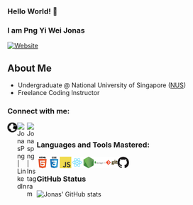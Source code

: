 ### Hello World! 👋
### I am Png Yi Wei Jonas

<a href = "https://jonaspng.github.io/cv2/">
    <img alt="Website" src="https://img.shields.io/website?style=flat-square&url=https%3A%2F%2Fjonaspng.github.io%2Fcv2%2F">
</a>

## About Me

- Undergraduate @ National University of Singapore ([NUS](https://www.nus.edu.sg/)) 
- Freelance Coding Instructor

### Connect with me:

<a href="https://jonaspng.github.io/cv2/">
    <img align="left" alt="jonaspng.github.io/cv2/" width="22px" src="https://raw.githubusercontent.com/iconic/open-iconic/master/svg/globe.svg" />    
</a>
<a href="https://www.linkedin.com/in/png-yi-wei-jonas-836a4a206">
    <img align="left" alt="JonasPng | LinkedIn" width="22px" src="https://cdn.jsdelivr.net/npm/simple-icons@v3/icons/linkedin.svg" />    
</a>
<a href = "https://www.instagram.com/jonaspng2000/">
    <img align="left" alt="Jonaspng | Instagram" width="22px" src="https://cdn.jsdelivr.net/npm/simple-icons@v3/icons/instagram.svg" />   
</a>

<br />

### Languages and Tools Mastered:

<img align="left" alt="HTML5" width="26px" src="https://raw.githubusercontent.com/github/explore/80688e429a7d4ef2fca1e82350fe8e3517d3494d/topics/html/html.png" />
<img align="left" alt="CSS3" width="26px" src="https://raw.githubusercontent.com/github/explore/80688e429a7d4ef2fca1e82350fe8e3517d3494d/topics/css/css.png" />
<img align="left" alt="JavaScript" width="26px" src="https://raw.githubusercontent.com/github/explore/80688e429a7d4ef2fca1e82350fe8e3517d3494d/topics/javascript/javascript.png" />
<img align="left" alt="React" width="26px" src="https://raw.githubusercontent.com/github/explore/80688e429a7d4ef2fca1e82350fe8e3517d3494d/topics/react/react.png" />
<img align="left" alt="Node.js" width="26px" src="https://raw.githubusercontent.com/github/explore/80688e429a7d4ef2fca1e82350fe8e3517d3494d/topics/nodejs/nodejs.png" />
<img align="left" alt="MongoDB" width="26px" src="https://raw.githubusercontent.com/github/explore/80688e429a7d4ef2fca1e82350fe8e3517d3494d/topics/mongodb/mongodb.png" />
<img align="left" alt="Git" width="26px" src="https://raw.githubusercontent.com/github/explore/80688e429a7d4ef2fca1e82350fe8e3517d3494d/topics/git/git.png" />
<img align="left" alt="GitHub" width="26px" src="https://raw.githubusercontent.com/github/explore/78df643247d429f6cc873026c0622819ad797942/topics/github/github.png" />

<br />

### GitHub Status
![Jonas' GitHub stats](https://github-readme-stats.vercel.app/api?username=Jonaspng&count_private=true&theme=dark&show_icons=true)